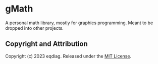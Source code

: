 # gMath
A personal math library, mostly for graphics programming.
Meant to be dropped into other projects.

                       
## Copyright and Attribution
Copyright (c) 2023 eqdiag. Released under the [MIT License](https://github.com/eqdiag/curveEdit/blob/main/LICENSE.md).
